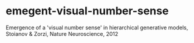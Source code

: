 # emegent-visual-number-sense
Emergence of a 'visual number sense' in hierarchical generative models, Stoianov &amp; Zorzi, Nature Neuroscience, 2012
